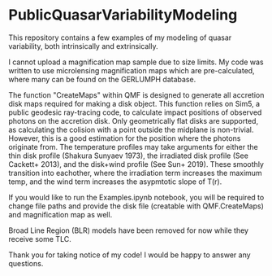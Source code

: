 # PublicQuasarVariabilityModeling
This repository contains a few examples of my modeling of quasar variability, both intrinsically and extrinsically.

I cannot upload a magnification map sample due to size limits. My code was written to use microlensing magnification maps which are pre-calculated, where many can be found on the GERLUMPH database. 

The function "CreateMaps" within QMF is designed to generate all accretion disk maps required for making a disk object. This function relies on Sim5, a public geodesic ray-tracing code, to calculate impact positions of observed photons on the accretion disk. Only geometrically flat disks are supported, as calculating the colision with a point outside the midplane is non-trivial. However, this is a good estimation for the position where the photons originate from. The temperature profiles may take arguments for either the thin disk profile (Shakura Sunyaev 1973), the irradiated disk profile (See Cackett+ 2013), and the disk+wind profile (See Sun+ 2019). These smoothly transition into eachother, where the irradiation term increases the maximum temp, and the wind term increases the asypmtotic slope of T(r).

If you would like to run the Examples.ipynb notebook, you will be required to change file paths and provide the disk file (creatable with QMF.CreateMaps) and magnification map as well.

Broad Line Region (BLR) models have been removed for now while they receive some TLC. 


Thank you for taking notice of my code! I would be happy to answer any questions.

